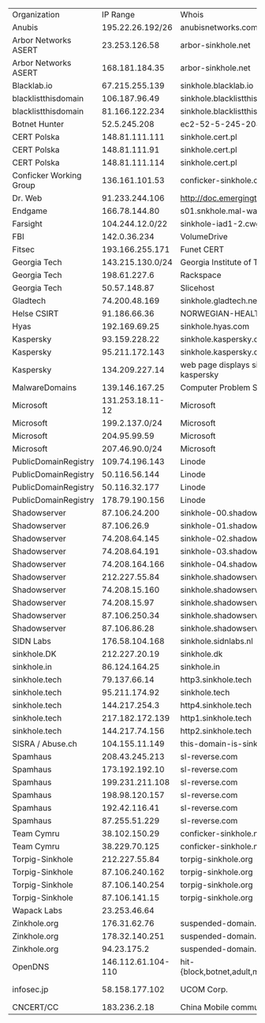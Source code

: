 |                         |                    |                                                                  |                                                                                                                       | 
|-------------------------|--------------------|------------------------------------------------------------------|-----------------------------------------------------------------------------------------------------------------------| 
| Organization            | IP Range           | Whois                                                            | Notes                                                                                                                 | 
| Anubis                  | 195.22.26.192/26   | anubisnetworks.com                                               | https://www.proofpoint.com/us/daily-ruleset-update-summary-2015-08-14                                                 | 
| Arbor Networks ASERT    | 23.253.126.58      | arbor-sinkhole.net                                               | http://www.malwareurl.com/ns_listing.php?ns=ns1.arbor-sinkhole.net                                                    | 
| Arbor Networks ASERT    | 168.181.184.35     | arbor-sinkhole.net                                               | http://www.malwareurl.com/ns_listing.php?ns=ns1.arbor-sinkhole.net                                                    | 
| Blacklab.io             | 67.215.255.139     | sinkhole.blacklab.io                                             |                                                                                                                       | 
| blacklistthisdomain     | 106.187.96.49      | sinkhole.blacklistthisdomain.com                                 |                                                                                                                       | 
| blacklistthisdomain     | 81.166.122.234     | sinkhole.blacklistthisdomain.com                                 |                                                                                                                       | 
| Botnet Hunter           | 52.5.245.208       | ec2-52-5-245-208.compute-1.amazonaws.com                         |                                                                                                                       | 
| CERT Polska             | 148.81.111.111     | sinkhole.cert.pl                                                 |                                                                                                                       | 
| CERT Polska             | 148.81.111.91      | sinkhole.cert.pl                                                 |                                                                                                                       | 
| CERT Polska             | 148.81.111.114     | sinkhole.cert.pl                                                 |                                                                                                                       | 
| Conficker Working Group | 136.161.101.53     | conficker-sinkhole.com                                           |                                                                                                                       | 
| Dr. Web                 | 91.233.244.106     | http://doc.emergingthreats.net/bin/view/Main/2016997             |                                                                                                                       | 
| Endgame                 | 166.78.144.80      | s01.snkhole.mal-ware.susp-nded.domain                            | http://www.kleissner.org                                                                                              | 
| Farsight                | 104.244.12.0/22    | sinkhole-iad1-2.cwg.fsi.io                                       |                                                                                                                       | 
| FBI                     | 142.0.36.234       | VolumeDrive                                                      |                                                                                                                       | 
| Fitsec                  | 193.166.255.171    | Funet CERT                                                       |                                                                                                                       | 
| Georgia Tech            | 143.215.130.0/24   | Georgia Institute of Technology                                  |                                                                                                                       | 
| Georgia Tech            | 198.61.227.6       | Rackspace                                                        | www.kleissner.org                                                                                                     | 
| Georgia Tech            | 50.57.148.87       | Slicehost                                                        | www.kleissner.org                                                                                                     | 
| Gladtech                | 74.200.48.169      | sinkhole.gladtech.net                                            |                                                                                                                       | 
| Helse CSIRT             | 91.186.66.36       | NORWEGIAN-HEALTH-NETWORK                                         |                                                                                                                       | 
| Hyas                    | 192.169.69.25      | sinkhole.hyas.com                                                |                                                                                                                       | 
| Kaspersky               | 93.159.228.22      | sinkhole.kaspersky.com                                           |                                                                                                                       | 
| Kaspersky               | 95.211.172.143     | sinkhole.kaspersky.com                                           |                                                                                                                       | 
| Kaspersky               | 134.209.227.14     | web page displays sinkhole information generated by kaspersky    |                                                                                                                       | 
| MalwareDomains          | 139.146.167.25     | Computer Problem Solving (CPS)                                   |                                                                                                                       | 
| Microsoft               | 131.253.18.11-12   | Microsoft                                                        | http://doc.emergingthreats.net/bin/view/Main/2016101                                                                  | 
| Microsoft               | 199.2.137.0/24     | Microsoft                                                        | https://lists.emergingthreats.net/pipermail/emerging-sigs/2013-June/022148.html                                       | 
| Microsoft               | 204.95.99.59       | Microsoft                                                        | https://lists.emergingthreats.net/pipermail/emerging-sigs/2013-June/022148.html                                       | 
| Microsoft               | 207.46.90.0/24     | Microsoft                                                        | https://lists.emergingthreats.net/pipermail/emerging-sigs/2013-June/022148.html                                       | 
| PublicDomainRegistry    | 109.74.196.143     | Linode                                                           | www.kleissner.org                                                                                                     | 
| PublicDomainRegistry    | 50.116.56.144      | Linode                                                           | www.kleissner.org                                                                                                     | 
| PublicDomainRegistry    | 50.116.32.177      | Linode                                                           | www.kleissner.org                                                                                                     | 
| PublicDomainRegistry    | 178.79.190.156     | Linode                                                           | www.kleissner.org                                                                                                     | 
| Shadowserver            | 87.106.24.200      | sinkhole-00.shadowserver.org                                     |                                                                                                                       | 
| Shadowserver            | 87.106.26.9        | sinkhole-01.shadowserver.org                                     | http://marc.info/?l=emerging-sigs&m=135764068231008&w=2                                                               | 
| Shadowserver            | 74.208.64.145      | sinkhole-02.shadowserver.org                                     |                                                                                                                       | 
| Shadowserver            | 74.208.64.191      | sinkhole-03.shadowserver.org                                     |                                                                                                                       | 
| Shadowserver            | 74.208.164.166     | sinkhole-04.shadowserver.org                                     |                                                                                                                       | 
| Shadowserver            | 212.227.55.84      | sinkhole.shadowserver.org                                        |                                                                                                                       | 
| Shadowserver            | 74.208.15.160      | sinkhole.shadowserver.org                                        |                                                                                                                       | 
| Shadowserver            | 74.208.15.97       | sinkhole.shadowserver.org                                        |                                                                                                                       | 
| Shadowserver            | 87.106.250.34      | sinkhole.shadowserver.org                                        | http://marc.info/?l=emerging-sigs&m=135764068231008&w=2                                                               | 
| Shadowserver            | 87.106.86.28       | sinkhole.shadowserver.org                                        | http://marc.info/?l=emerging-sigs&m=135764068231008&w=2                                                               | 
| SIDN Labs               | 176.58.104.168     | sinkhole.sidnlabs.nl                                             |                                                                                                                       | 
| sinkhole.DK             | 212.227.20.19      | sinkhole.dk                                                      |                                                                                                                       | 
| sinkhole.in             | 86.124.164.25      | sinkhole.in                                                      |                                                                                                                       | 
| sinkhole.tech           | 79.137.66.14       | http3.sinkhole.tech                                              |                                                                                                                       | 
| sinkhole.tech           | 95.211.174.92      | sinkhole.tech                                                    |                                                                                                                       | 
| sinkhole.tech           | 144.217.254.3      | http4.sinkhole.tech                                              |                                                                                                                       | 
| sinkhole.tech           | 217.182.172.139    | http1.sinkhole.tech                                              |                                                                                                                       | 
| sinkhole.tech           | 144.217.74.156     | http2.sinkhole.tech                                              |                                                                                                                       | 
| SISRA / Abuse.ch        | 104.155.11.149     | this-domain-is-sinkholed-by.abuse.ch                             |                                                                                                                       | 
| Spamhaus                | 208.43.245.213     | sl-reverse.com                                                   |                                                                                                                       | 
| Spamhaus                | 173.192.192.10     | sl-reverse.com                                                   |                                                                                                                       | 
| Spamhaus                | 199.231.211.108    | sl-reverse.com                                                   |                                                                                                                       | 
| Spamhaus                | 198.98.120.157     | sl-reverse.com                                                   |                                                                                                                       | 
| Spamhaus                | 192.42.116.41      | sl-reverse.com                                                   |                                                                                                                       | 
| Spamhaus                | 87.255.51.229      | sl-reverse.com                                                   |                                                                                                                       | 
| Team Cymru              | 38.102.150.29      | conficker-sinkhole.net                                           |                                                                                                                       | 
| Team Cymru              | 38.229.70.125      | conficker-sinkhole.net                                           |                                                                                                                       | 
| Torpig-Sinkhole         | 212.227.55.84      | torpig-sinkhole.org                                              |                                                                                                                       | 
| Torpig-Sinkhole         | 87.106.240.162     | torpig-sinkhole.org                                              |                                                                                                                       | 
| Torpig-Sinkhole         | 87.106.140.254     | torpig-sinkhole.org                                              |                                                                                                                       | 
| Torpig-Sinkhole         | 87.106.141.15      | torpig-sinkhole.org                                              |                                                                                                                       | 
| Wapack Labs             | 23.253.46.64       |                                                                  | https://wapacklabs.blogspot.com/2016/07/wapack-labs-sinkhole-results-18.html                                          | 
| Zinkhole.org            | 176.31.62.76       | suspended-domain.org                                             |                                                                                                                       | 
| Zinkhole.org            | 178.32.140.251     | suspended-domain.org                                             |                                                                                                                       | 
| Zinkhole.org            | 94.23.175.2        | suspended-domain.org                                             |                                                                                                                       | 
| OpenDNS                 | 146.112.61.104-110 | hit-{block,botnet,adult,malware,phish,block,malware}.opendns.com | https://support.opendns.com/hc/en-us/articles/227986927-What-are-the-Cisco-Umbrella-Block-Page-IP-Addresses-          | 
| infosec.jp              | 58.158.177.102     | UCOM Corp.                                                       | https://github.com/grettir/malware-sinkholes/blob/905841db3b3cd86052d577c137ac9868c92dcb3b/malware_sinkholes.txt#L256 | 
| CNCERT/CC               | 183.236.2.18       | China Mobile communications corporation                          |                                                                                                                       | 
